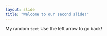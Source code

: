 ```yaml
---
layout: slide
title: "Welcome to our second slide!"
---
```

My random `text` 
Use the left arrow to go back!
